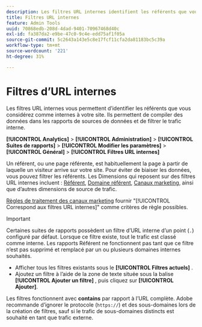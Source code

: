 ```yaml
---
description: Les filtres URL internes identifient les référents que vous considérez comme internes à votre site. Ils permettent de compiler des données dans les rapports de sources de données et de filtrer le trafic interne.
title: Filtres URL internes
feature: Admin Tools
uuid: 70868edb-208d-4dad-9401-70967468d40c
exl-id: fa387da2-e9be-47c0-9c4e-edd75af1f05a
source-git-commit: 5c2643a143e5c8e17fcf11cfa2da81183bc5c39a
workflow-type: tm+mt
source-wordcount: '221'
ht-degree: 31%

---
```



# Filtres d’URL internes

Les filtres URL internes vous permettent d’identifier les référents que vous considérez comme internes à votre site. Ils permettent de compiler des données dans les rapports de sources de données et de filtrer le trafic interne.

**[!UICONTROL Analytics]** > **[!UICONTROL Administration]** > **[!UICONTROL Suites de rapports]** > **[!UICONTROL Modifier les paramètres]** > **[!UICONTROL Général]** > **[!UICONTROL Filtres URL internes]**

Un référent, ou une page référente, est habituellement la page à partir de laquelle un visiteur arrive sur votre site. Pour éviter de biaiser les données, vous pouvez filtrer les référents. Les Dimensions qui reposent sur des filtres URL internes incluent : [Référent](/help/components/dimensions/referrer.md), [Domaine référent](/help/components/dimensions/referring-domain.md), [Canaux marketing](/help/components/dimensions/marketing-channel.md), ainsi que d’autres dimensions de source de trafic.

[Règles de traitement des canaux marketing](../marketing-channels/c-rules.md) fournir &quot;[!UICONTROL Correspond aux filtres URL internes]&quot; comme critères de règle possibles.

>[!IMPORTANT]
>
>Certaines suites de rapports possèdent un filtre d’URL interne d’un point (`.`) configuré par défaut. Lorsque ce filtre existe, tout le trafic est classé comme interne. Les rapports Référent ne fonctionnent pas tant que ce filtre n’est pas supprimé et remplacé par un ou plusieurs domaines internes souhaités.

* Afficher tous les filtres existants sous le **[!UICONTROL Filtres actuels]** .
* Ajoutez un filtre à l’aide de la zone de texte située sous la balise **[!UICONTROL Ajouter un filtre]** , puis cliquez sur **[!UICONTROL Ajouter]**.

Les filtres fonctionnent avec **contains** par rapport à l’URL complète. Adobe recommande d’ignorer le protocole (`https://`) et des sous-domaines lors de la création de filtres, sauf si le trafic de sous-domaines distincts est souhaité en tant que trafic externe.
